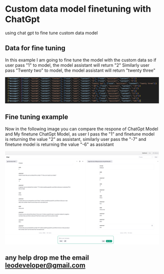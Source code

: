 # Custom data model finetuning with ChatGpt
using chat gpt to fine tune custom data model

## Data for fine tuning

In this example I am going to fine tune the model with the custom data so if user pass "1" to model, the model assistant will return "2"
Similarly user pass "Twenty two" to model, the model assistant will return "twenty three"

![Application Screenshot](https://github.com/leodeveloper/custom-data-model-finetuning/blob/main/Custom-data%20for%20fine%20tune.png)

## Fine tuning example

Now in the following image you can compare the respone of ChatGpt Model and My finetune ChatGpt Model, as user I pass the "1" and finetune model is returning the value "2" as assistant, similarly user pass the "-7" and finetune model is returning the value "-6" as assistant


![Application Screenshot](https://github.com/leodeveloper/custom-data-model-finetuning/blob/main/Custom-data%20fine%20tuning%20chat%20gpt.png)


## any help drop me the email leodeveloper@gmail.com
